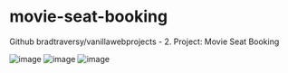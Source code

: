 # movie-seat-booking
Github bradtraversy/vanillawebprojects - 2. Project: Movie Seat Booking

![image](https://user-images.githubusercontent.com/105647206/219871728-666ab91c-d07c-42a6-8742-cd045b52ab1a.png)
![image](https://user-images.githubusercontent.com/105647206/219871718-887a5069-c259-430b-aa28-3f857b7aed63.png)
![image](https://user-images.githubusercontent.com/105647206/219883699-861e034b-027f-43aa-b571-ccafb3e0e325.png)


